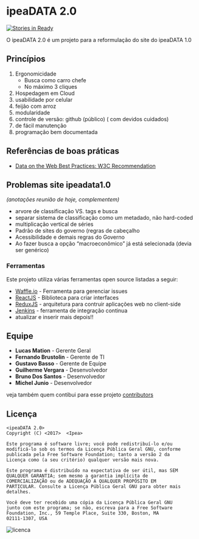 # ipeaDATA 2.0

[![Stories in Ready](https://badge.waffle.io/ipea/ipeaDATA_20.png?label=ready&title=Ready)](https://waffle.io/ipea/ipeaDATA_20)

O ipeaDATA 2.0 é um projeto para a reformulação do site do ipeaDATA 1.0

## Princípios
1. Ergonomicidade
    - Busca como carro chefe
    - No máximo 3 cliques
1. Hospedagem em Cloud
1. usabilidade por celular
1. feijão com arroz
1. modularidade
1. controle de versão: github (público) ( com devidos cuidados)
1. de fácil manutenção
1. programação bem documentada

## Referências de boas práticas

- [Data on the Web Best Practices: W3C Recommendation](https://www.w3.org/TR/dwbp/)

## Problemas site ipeadata1.0
_(anotações reunião de hoje, complementem)_

- arvore de classificação VS. tags e busca
- separar sistema de classificação como um metadado, não hard-coded
- multiplicação vertical de séries
- Padrão de sites do governo (regras de cabeçalho
- Acessibilidade e demais regras do Governo
- Ao fazer busca a opção “macroeconômico” já está selecionada (devia ser genérico)

### Ferramentas

Este projeto utiliza várias ferramentas open source listadas a seguir:

* [Waffle.io](http://waffle.io) - Ferramenta para gerenciar issues
* [ReactJS](http://facebook.github.io/react/) - Biblioteca para criar interfaces
* [ReduxJS](http://redux.js.org/) - arquitetura para contruir aplicações web no client-side
* [Jenkins](https://jenkins.io/) - ferramenta de integração continua
* atualizar e inserir mais depois!!

## Equipe

* **Lucas Mation** - Gerente Geral
* **Fernando Brustolin** - Gerente de TI
* **Gustavo Basso** - Gerente de Equipe
* **Guilherme Vergara** - Desenvolvedor
* **Bruno Dos Santos** - Desenvolvedor
* **Michel Junio** - Desenvolvedor

veja também quem contibui para esse projeto [contributors](https://github.com/your/project/contributors)

## Licença

    <ipeaDATA 2.0>
    Copyright (C) <2017>  <Ipea>
   
    Este programa é software livre; você pode redistribuí-lo e/ou
    modificá-lo sob os termos da Licença Pública Geral GNU, conforme
    publicada pela Free Software Foundation; tanto a versão 2 da
    Licença como (a seu critério) qualquer versão mais nova.

    Este programa é distribuído na expectativa de ser útil, mas SEM
    QUALQUER GARANTIA; sem mesmo a garantia implícita de
    COMERCIALIZAÇÃO ou de ADEQUAÇÃO A QUALQUER PROPÓSITO EM
    PARTICULAR. Consulte a Licença Pública Geral GNU para obter mais
    detalhes.
 
    Você deve ter recebido uma cópia da Licença Pública Geral GNU
    junto com este programa; se não, escreva para a Free Software
    Foundation, Inc., 59 Temple Place, Suite 330, Boston, MA
    02111-1307, USA
    
![licenca](http://creativecommons.org/images/public/cc-GPL.png)

